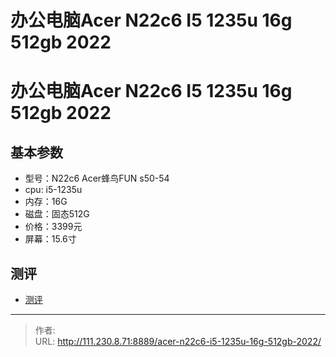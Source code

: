 # 办公电脑Acer N22c6 I5 1235u 16g 512gb 2022


<!--more-->
# 办公电脑Acer N22c6 I5 1235u 16g 512gb 2022
## 基本参数
- 型号：N22c6 Acer蜂鸟FUN s50-54
- cpu: i5-1235u
- 内存：16G
- 磁盘：固态512G
- 价格：3399元
- 屏幕：15.6寸

## 测评
- [测评](https://www.bilibili.com/video/BV1VN4y157ps/?vd_source=5cbf24b674b5b4183e6f626cd037b179)


---

> 作者:   
> URL: http://111.230.8.71:8889/acer-n22c6-i5-1235u-16g-512gb-2022/  

